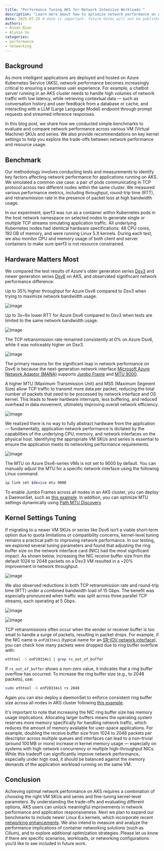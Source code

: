 ```yaml
---
title: "Performance Tuning AKS for Network Intensive Workloads "
description: "Learn more about how to optimize network performance on AKS nodes through benchmark and comparison."
date: 2025-07-25 # date is important. future dates will not be published
authors:
- Anson Qian
- Alyssa Vu
categories:
- performance
- networking
---
```


## Background

As more intelligent applications are deployed and hosted on Azure Kubernetes Service (AKS), network performance becomes increasingly critical to ensuring a seamless user experience. For example, a chatbot server running in an AKS cluster needs to handle high volumes of network traffic with low latency, while retrieving contextual data — such as conversation history and user feedback from a database or cache, and interacting with a LLM (Large Language Model) endpoint through prompt requests and streamed inference responses.

In this blog post, we share how we conducted simple benchmarks to evaluate and compare network performance across various VM (Virtual Machine) SKUs and series. We also provide recommendations on key kernel settings to help you explore the trade-offs between network performance and resource usage.

## Benchmark

Our methodology involves conducting tests and measurements to identify key factors affecting network performance for applications running on AKS. We simulated a common use case: a pair of pods communicating in TCP protocol across two different nodes within the same cluster. We measured various performance metrics, including throughput, round-trip time (RTT), and retransmission rate in the presence of packet loss at high bandwidth usage.

In our experiment, iperf3 was run as a container within Kubernetes pods in the host network namespace on selected nodes to generate single or multiple TCP streams simulating application traffic. All underlying Kubernetes nodes had identical hardware specifications: 48 CPU cores, 192 GB of memory, and were running Linux 5.X kernels. During each test, we also monitor CPU and memory usage of both client and server containers to make sure iperf3 is not resource constrained.

## Hardware Matters Most

We compared the test results of Azure's older generation series [Dsv3](https://learn.microsoft.com/en-us/azure/virtual-machines/sizes/general-purpose/dsv3-series?tabs=sizebasic) and newer generation series [Dsv6](https://learn.microsoft.com/en-us/azure/virtual-machines/sizes/general-purpose/dsv6-series?tabs=sizebasic) on AKS, and observated signifncant network performance difference:

Up to 35% higher throughput for Azure Dsv6 compared to Dsv3 when trying to maximize network bandwidth usage.

![image](/assets/images/network-perf-aks/sku_throughput.png)

Up to 3x~6x lower RTT for Azure Dsv6 compared to Dsv3 when tests are limited to the same network bandwidth usage.

![image](/assets/images/network-perf-aks/sku_rtt.png)

The TCP retransmission rate remained consistently at 0% on Azure Dsv6, while it was noticeably higher on Dsv3.

![image](/assets/images/network-perf-aks/sku_retransmits.png)

The primary reasons for the significant leap in network performance on Dsv6 is because the next-generation network interface [Microsoft Azure Network Adaptor (MANA)](https://learn.microsoft.com/en-us/azure/virtual-network/accelerated-networking-mana-overview) supports [Jumbo Frame](https://en.wikipedia.org/wiki/Jumbo_frame) and [MTU 9000](https://learn.microsoft.com/en-us/azure/virtual-network/how-to-virtual-machine-mtu?tabs=linux).

A higher MTU (Maximum Transmission Unit) and MSS (Maximum Segment Size) allow TCP traffic to transmit more data per packet, reducing the total number of packets that need to be processed by network interface and OS kernel. This leads to fewer hardware interrupts, less buffering, and reduced overhead in data movement, ultimately improving overall network efficiency.

![image](/assets/images/network-perf-aks/sku_mtu.png)

We realized there is no way to fully abstract hardware from the application — fundamentally, application network performance is dictated by the capabilities of the underlying CPU, memory, and network interfaces on the physical host. Identifying the appropriate VM SKUs and series is essential to ensure the application meets its networking performance requirements.

![image](/assets/images/network-perf-aks/sku_cpu_usage.png)

The MTU on Azure Dsv6-series VMs is not set to 9000 by default. You can manually adjust the MTU for a specific network interface using the following Linux command:

```bash
ip link set $device mtu 9000
```

To enable Jumbo Frames across all nodes in an AKS cluster, you can deploy a DaemonSet, such as [this example](https://github.com/Azure/telescope/blob/main/modules/kustomize/mtu/overlays/azure/patch.yaml). In addition, you can optimize MTU settings dynamically using [Path MTU Discovery](https://learn.microsoft.com/en-us/azure/virtual-network/how-to-virtual-machine-mtu?tabs=linux#path-mtu-discovery)

## Kernel Settings Tuning

If migrating to a newer VM SKUs or series like Dsv6 isn’t a viable short-term option due to quota limitations or compatibility concerns, kernel-level tuning remains a practical path to improving network performance. In our testing, we explored several tuning parameters and found that adjusting the ring buffer size on the network interface card (NIC) had the most significant impact. As shown below, increasing the NIC receive buffer size from the default 1024 to 2048 packets on a Dsv3 VM resulted in a ~20% improvement in network throughput.

![image](/assets/images/network-perf-aks/buffer_throughput.png)

We also observed reductions in both TCP retransmission rate and round-trip time (RTT) under a combined bandwidth load of 15 Gbps. The benefit was especially pronounced when traffic was split across three parallel TCP streams, each operating at 5 Gbps.

![image](/assets/images/network-perf-aks/buffer_retransmits.png)

![image](/assets/images/network-perf-aks/buffer_rtt.png)

TCP retransmissions often occur when the sender or receiver buffer is too small to handle a surge of packets, resulting in packet drops. For example, if the NIC name is `enP28334s1` (typical name for an [SR-IOV network interface](https://learn.microsoft.com/en-us/windows-hardware/drivers/network/overview-of-single-root-i-o-virtualization--sr-iov-)), you can check how many packets were dropped due to ring buffer overflow with:

```bash
ethtool -S enP28334s1 | grep rx_out_of_buffer
```

If `rx_out_of_buffer` shows a non-zero value, it indicates that a ring buffer overflow has occurred. To increase the ring buffer size (e.g., to 2048 packets), use:

```bash
sudo ethtool -G enP28334s1 rx 2048
```

Again you can also deploy a daemonSet to enforce consistent ring buffer size across all nodes in AKS cluster following [this example](https://github.com/Azure/telescope/blob/main/modules/kustomize/ring_buffer/ring-buffer-config.yaml).

It's important to note that increasing the NIC ring buffer size has memory usage implications. Allocating larger buffers means the operating system reserves more memory specifically for handling network traffic, which reduces the amount of memory available for user-space applications. For example, doubling the receive buffer size from 1024 to 2048 packets per descriptor across multiple queues and interfaces can lead to a non-trivial (around 100 MB or more) increase in kernel memory usage — especially on systems with high network concurrency or multiple high-throughput NICs. While this tradeoff can significantly improve network performance, especially under high load, it should be balanced against the memory demands of the application workload running on the same VM.

## Conclusion

Achieving optimal network performance on AKS requires a combination of choosing the right VM SKUs and series and fine-tuning kernel-level parameters. By understanding the trade-offs and evaluating different options, AKS users can unlock meaningful improvements in network performance and application responsiveness. Next we plan to expand our benchmarks to include newer Linux 6.x kernels, which incorporate recent [networking enhancements](https://conferences.computer.org/sc-wpub/pdfs/SC-W2024-6oZmigAQfgJ1GhPL0yE3pS/555400a775/555400a775.pdf). We also intend to measure and analyze the performance implications of container networking solutions (such as Cilium), and to explore additional optimization strategies. Please let us know if there are specific scenarios, workloads, or networking configurations you’d like to see included in future work.
